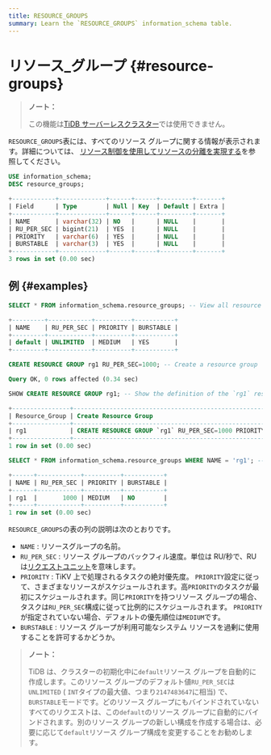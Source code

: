 ```yaml
---
title: RESOURCE_GROUPS
summary: Learn the `RESOURCE_GROUPS` information_schema table.
---
```


# リソース_グループ {#resource-groups}

<CustomContent platform="tidb-cloud">

> **ノート：**
>
> この機能は[TiDB サーバーレスクラスター](https://docs.pingcap.com/tidbcloud/select-cluster-tier#tidb-serverless)では使用できません。

</CustomContent>

`RESOURCE_GROUPS`表には、すべてのリソース グループに関する情報が表示されます。詳細については、 [リソース制御を使用してリソースの分離を実現する](/tidb-resource-control.md)を参照してください。

```sql
USE information_schema;
DESC resource_groups;
```

```sql
+------------+-------------+------+------+---------+-------+
| Field      | Type        | Null | Key  | Default | Extra |
+------------+-------------+------+------+---------+-------+
| NAME       | varchar(32) | NO   |      | NULL    |       |
| RU_PER_SEC | bigint(21)  | YES  |      | NULL    |       |
| PRIORITY   | varchar(6)  | YES  |      | NULL    |       |
| BURSTABLE  | varchar(3)  | YES  |      | NULL    |       |
+------------+-------------+------+------+---------+-------+
3 rows in set (0.00 sec)
```

## 例 {#examples}

```sql
SELECT * FROM information_schema.resource_groups; -- View all resource groups. TiDB has a `default` resource group.
```

```sql
+---------+------------+----------+-----------+
| NAME    | RU_PER_SEC | PRIORITY | BURSTABLE |
+---------+------------+----------+-----------+
| default | UNLIMITED  | MEDIUM   | YES       |
+---------+------------+----------+-----------+
```

```sql
CREATE RESOURCE GROUP rg1 RU_PER_SEC=1000; -- Create a resource group `rg1`
```

```sql
Query OK, 0 rows affected (0.34 sec)
```

```sql
SHOW CREATE RESOURCE GROUP rg1; -- Show the definition of the `rg1` resource group
```

```sql
+----------------+---------------------------------------------------------------+
| Resource_Group | Create Resource Group                                         |
+----------------+---------------------------------------------------------------+
| rg1            | CREATE RESOURCE GROUP `rg1` RU_PER_SEC=1000 PRIORITY="MEDIUM" |
+----------------+---------------------------------------------------------------+
1 row in set (0.00 sec)
```

```sql
SELECT * FROM information_schema.resource_groups WHERE NAME = 'rg1'; -- View the resource groups `rg1`
```

```sql
+------+------------+----------+-----------+
| NAME | RU_PER_SEC | PRIORITY | BURSTABLE |
+------+------------+----------+-----------+
| rg1  |       1000 | MEDIUM   | NO        |
+------+------------+----------+-----------+
1 row in set (0.00 sec)
```

`RESOURCE_GROUPS`の表の列の説明は次のとおりです。

-   `NAME` : リソースグループの名前。
-   `RU_PER_SEC` : リソース グループのバックフィル速度。単位は RU/秒で、RU は[リクエストユニット](/tidb-resource-control.md#what-is-request-unit-ru)を意味します。
-   `PRIORITY` : TiKV 上で処理されるタスクの絶対優先度。 `PRIORITY`設定に従って、さまざまなリソースがスケジュールされます。高`PRIORITY`のタスクが最初にスケジュールされます。同じ`PRIORITY`を持つリソース グループの場合、タスクは`RU_PER_SEC`構成に従って比例的にスケジュールされます。 `PRIORITY`が指定されていない場合、デフォルトの優先順位は`MEDIUM`です。
-   `BURSTABLE` : リソース グループが利用可能なシステム リソースを過剰に使用することを許可するかどうか。

> **ノート：**
>
> TiDB は、クラスターの初期化中に`default`リソース グループを自動的に作成します。このリソース グループのデフォルト値`RU_PER_SEC`は`UNLIMITED` ( `INT`タイプの最大値、つまり`2147483647`に相当) で、 `BURSTABLE`モードです。どのリソース グループにもバインドされていないすべてのリクエストは、この`default`のリソース グループに自動的にバインドされます。別のリソース グループの新しい構成を作成する場合は、必要に応じて`default`リソース グループ構成を変更することをお勧めします。
